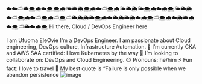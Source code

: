 ☁️☁️⛅🌥️🌨️🌧️☁️🌨️🌨️🌧️🌤️🌥️🌦️🌨️🌧️☁️⛅🌨️🌧️🌤️🌥️🌦️🌤️🌨️🌧️☁️🌧️🌨️🌤️🌥️🌦️☁️⛅🌨️🌧️☁️⛅🌨️🌧️⛅🌨️⛅🌥️🌦️🌦️🌥️🌨️🌧️☁️🌥️🌦️🌥️🌦️☁️🌧️🌨️⛅🌨️🌧️☁️🌦️🌥️🌧️☁️🌨️⛅🌥️☁️🌧️🌨️
Hi there, Cloud / DevOps Engineer here 

I am Ufuoma EleOvie 
I'm a DevOps Engineer. 
I am passionate about Cloud engineering, DevOps culture, Infrastructure Automation.
🌱 I’m currently CKA and AWS SAA certified: I love Kubernetes by the way
👯 I’m looking to collaborate on: DevOps and Cloud Engineering.
😊 Pronouns: he/him
⚡ Fun fact: I love to travel
📖 My best quote is “Failure is only possible when we abandon persistence
![image](https://github.com/inventadenos/inventadenos/assets/110242994/f768c3dd-3cb4-4c44-9ebe-213016656b04)

<!---
inventadenos/inventadenos is a ✨ special ✨ repository because its `README.md` (this file) appears on your GitHub profile.
You can click the Preview link to take a look at your changes.
--->
